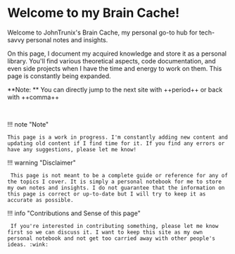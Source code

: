 # Welcome to my Brain Cache!

Welcome to JohnTrunix's Brain Cache, my personal go-to hub for tech-savvy personal notes and insights.

On this page, I document my acquired knowledge and store it as a personal library. You'll find various theoretical aspects, code documentation, and even side projects when I have the time and energy to work on them. This page is constantly being expanded.

**Note: ** You can directly jump to the next site with ++period++ or back with ++comma++

<br/>

!!! note "Note"

    This page is a work in progress. I'm constantly adding new content and updating old content if I find time for it. If you find any errors or have any suggestions, please let me know!

!!! warning "Disclaimer"

     This page is not meant to be a complete guide or reference for any of the topics I cover. It is simply a personal notebook for me to store my own notes and insights. I do not guarantee that the information on this page is correct or up-to-date but I will try to keep it as accurate as possible.

!!! info "Contributions and Sense of this page"

     If you're interested in contributing something, please let me know first so we can discuss it. I want to keep this site as my own personal notebook and not get too carried away with other people's ideas. :wink:
